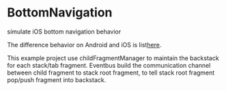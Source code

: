# BottomNavigation
simulate iOS bottom navigation behavior

The difference behavior on Android and iOS is list[here](https://material.io/design/components/bottom-navigation.html#behavior). 

This example project use childFragmentManager to maintain the backstack for each stack/tab fragment. Eventbus build the communication channel between child fragment to stack root fragment, to tell stack root fragment pop/push fragment into backstack. 
